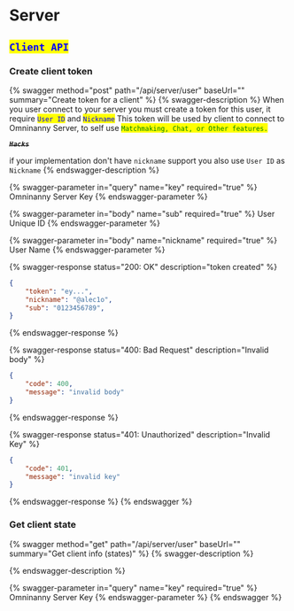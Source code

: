 # Server



###

## <mark style="color:blue;">`Client API`</mark>

### Create client token

{% swagger method="post" path="/api/server/user" baseUrl="" summary="Create token for a client" %}
{% swagger-description %}
When you user connect to your server you must create a token for this user, it require <mark style="color:blue;">`User ID`</mark> and <mark style="color:blue;">`Nickname`</mark> This token will be used by client to connect to Omninanny Server, to self use <mark style="color:green;">`Matchmaking, Chat, or Other features.`</mark>

~~_**`Hacks`**_~~

if your implementation don't have `nickname` support you also use `User ID` as `Nickname`
{% endswagger-description %}

{% swagger-parameter in="query" name="key" required="true" %}
Omninanny Server Key
{% endswagger-parameter %}

{% swagger-parameter in="body" name="sub" required="true" %}
User Unique ID
{% endswagger-parameter %}

{% swagger-parameter in="body" name="nickname" required="true" %}
User Name
{% endswagger-parameter %}

{% swagger-response status="200: OK" description="token created" %}
```json
{
    "token": "ey...",
    "nickname": "@alec1o",
    "sub": "0123456789",
}
```
{% endswagger-response %}

{% swagger-response status="400: Bad Request" description="Invalid body" %}
```json
{
    "code": 400,
    "message": "invalid body"
}
```
{% endswagger-response %}

{% swagger-response status="401: Unauthorized" description="Invalid Key" %}
```json
{
    "code": 401,
    "message": "invalid key"
}
```
{% endswagger-response %}
{% endswagger %}

### Get client state

{% swagger method="get" path="/api/server/user" baseUrl="" summary="Get client info (states)" %}
{% swagger-description %}

{% endswagger-description %}

{% swagger-parameter in="query" name="key" required="true" %}
Omninanny Server Key
{% endswagger-parameter %}
{% endswagger %}

